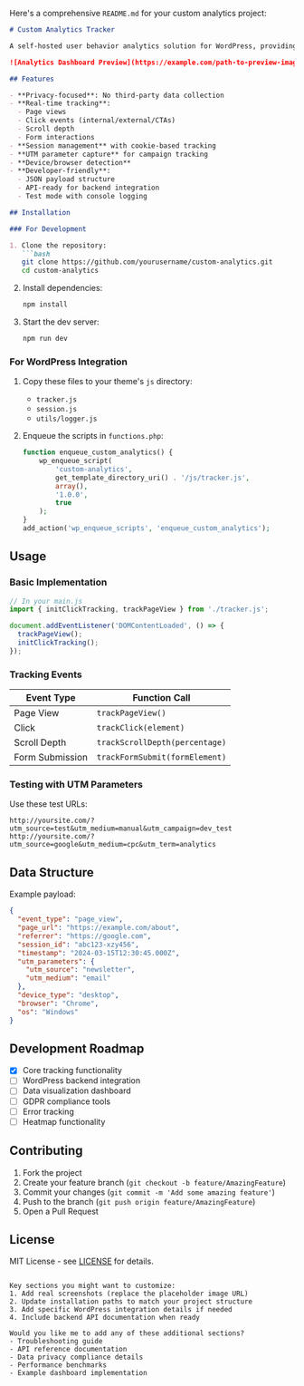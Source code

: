 Here's a comprehensive `README.md` for your custom analytics project:

```markdown
# Custom Analytics Tracker

A self-hosted user behavior analytics solution for WordPress, providing full data ownership and customization.

![Analytics Dashboard Preview](https://example.com/path-to-preview-image.jpg)

## Features

- **Privacy-focused**: No third-party data collection
- **Real-time tracking**:
  - Page views
  - Click events (internal/external/CTAs)
  - Scroll depth
  - Form interactions
- **Session management** with cookie-based tracking
- **UTM parameter capture** for campaign tracking
- **Device/browser detection**
- **Developer-friendly**:
  - JSON payload structure
  - API-ready for backend integration
  - Test mode with console logging

## Installation

### For Development

1. Clone the repository:
   ```bash
   git clone https://github.com/yourusername/custom-analytics.git
   cd custom-analytics
   ```

2. Install dependencies:
   ```bash
   npm install
   ```

3. Start the dev server:
   ```bash
   npm run dev
   ```

### For WordPress Integration

1. Copy these files to your theme's `js` directory:
   - `tracker.js`
   - `session.js`
   - `utils/logger.js`

2. Enqueue the scripts in `functions.php`:
   ```php
   function enqueue_custom_analytics() {
       wp_enqueue_script(
           'custom-analytics',
           get_template_directory_uri() . '/js/tracker.js',
           array(),
           '1.0.0',
           true
       );
   }
   add_action('wp_enqueue_scripts', 'enqueue_custom_analytics');
   ```

## Usage

### Basic Implementation

```javascript
// In your main.js
import { initClickTracking, trackPageView } from './tracker.js';

document.addEventListener('DOMContentLoaded', () => {
  trackPageView();
  initClickTracking();
});
```

### Tracking Events

| Event Type          | Function Call                     |
|---------------------|-----------------------------------|
| Page View           | `trackPageView()`                 |
| Click               | `trackClick(element)`             |
| Scroll Depth        | `trackScrollDepth(percentage)`    |
| Form Submission     | `trackFormSubmit(formElement)`    |

### Testing with UTM Parameters

Use these test URLs:
```
http://yoursite.com/?utm_source=test&utm_medium=manual&utm_campaign=dev_test
http://yoursite.com/?utm_source=google&utm_medium=cpc&utm_term=analytics
```

## Data Structure

Example payload:
```json
{
  "event_type": "page_view",
  "page_url": "https://example.com/about",
  "referrer": "https://google.com",
  "session_id": "abc123-xzy456",
  "timestamp": "2024-03-15T12:30:45.000Z",
  "utm_parameters": {
    "utm_source": "newsletter",
    "utm_medium": "email"
  },
  "device_type": "desktop",
  "browser": "Chrome",
  "os": "Windows"
}
```

## Development Roadmap

- [x] Core tracking functionality
- [ ] WordPress backend integration
- [ ] Data visualization dashboard
- [ ] GDPR compliance tools
- [ ] Error tracking
- [ ] Heatmap functionality

## Contributing

1. Fork the project
2. Create your feature branch (`git checkout -b feature/AmazingFeature`)
3. Commit your changes (`git commit -m 'Add some amazing feature'`)
4. Push to the branch (`git push origin feature/AmazingFeature`)
5. Open a Pull Request

## License

MIT License - see [LICENSE](LICENSE) for details.

```

Key sections you might want to customize:
1. Add real screenshots (replace the placeholder image URL)
2. Update installation paths to match your project structure
3. Add specific WordPress integration details if needed
4. Include backend API documentation when ready

Would you like me to add any of these additional sections?
- Troubleshooting guide
- API reference documentation
- Data privacy compliance details
- Performance benchmarks
- Example dashboard implementation
